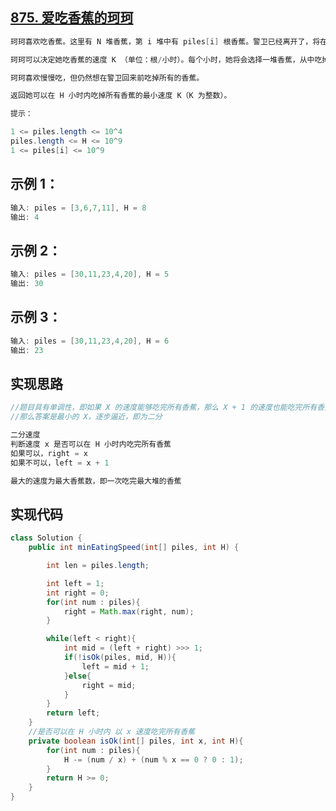 ## **[875. 爱吃香蕉的珂珂](https://leetcode-cn.com/problems/koko-eating-bananas/)**

```java
珂珂喜欢吃香蕉。这里有 N 堆香蕉，第 i 堆中有 piles[i] 根香蕉。警卫已经离开了，将在 H 小时后回来。

珂珂可以决定她吃香蕉的速度 K （单位：根/小时）。每个小时，她将会选择一堆香蕉，从中吃掉 K 根。如果这堆香蕉少于 K 根，她将吃掉这堆的所有香蕉，然后这一小时内不会再吃更多的香蕉。  

珂珂喜欢慢慢吃，但仍然想在警卫回来前吃掉所有的香蕉。

返回她可以在 H 小时内吃掉所有香蕉的最小速度 K（K 为整数）。

提示：

1 <= piles.length <= 10^4
piles.length <= H <= 10^9
1 <= piles[i] <= 10^9
```



## **示例 1：**

```java
输入: piles = [3,6,7,11], H = 8
输出: 4
```



## **示例 2：**

```java
输入: piles = [30,11,23,4,20], H = 5
输出: 30
```



## **示例 3：**

```java
输入: piles = [30,11,23,4,20], H = 6
输出: 23
```





## **实现思路**

```java
//题目具有单调性，即如果 X 的速度能够吃完所有香蕉，那么 X + 1 的速度也能吃完所有香蕉
//那么答案是最小的 X，逐步逼近，即为二分

二分速度
判断速度 x 是否可以在 H 小时内吃完所有香蕉
如果可以，right = x
如果不可以，left = x + 1

最大的速度为最大香蕉数，即一次吃完最大堆的香蕉
```





## **实现代码**

```java
class Solution {
    public int minEatingSpeed(int[] piles, int H) {

        int len = piles.length;

        int left = 1;
        int right = 0;  
        for(int num : piles){
            right = Math.max(right, num);
        }

        while(left < right){
            int mid = (left + right) >>> 1;
            if(!isOk(piles, mid, H)){
                left = mid + 1;
            }else{
                right = mid;
            }
        }
        return left;
    }
    //是否可以在 H 小时内 以 x 速度吃完所有香蕉
    private boolean isOk(int[] piles, int x, int H){
        for(int num : piles){
            H -= (num / x) + (num % x == 0 ? 0 : 1);
        }
        return H >= 0;
    }
}
```

